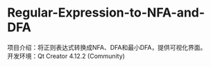 # Regular-Expression-to-NFA-and-DFA
项目介绍：将正则表达式转换成NFA、DFA和最小DFA，提供可视化界面。<br>
开发环境：Qt Creator 4.12.2 (Community)
